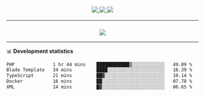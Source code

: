 <h3 align="center">
  <a href="https://github.com/hwalker928">
      <img src="https://img.shields.io/github/followers/hwalker928?label=Followers&style=for-the-badge&color=lightblue">
  </a>
  <a href="https://harryw.link/discord" alt="Discord">
      <img src="https://img.shields.io/discord/738451951758606336?label=discord&style=for-the-badge&color=lightblue"/>
  </a>
  <a href="https://harryw.link/sparked" alt="Sparked Host">
      <img src="https://img.shields.io/static/v1?label=Sponsor&message=Sparked%20Host&color=yellow&style=for-the-badge"/>
  </a>
</h3>

<hr>


<h3 align="center">
  <a href="https://github.com/hwalker928">
      <img src="https://github-profile-trophy.vercel.app/?username=hwalker928&no-bg=true&no-frame=true">
  </a>
</h3>


<hr>

📊 **Development statistics**

<!--START_SECTION:waka-->

```txt
PHP              1 hr 44 mins    ████████████▒░░░░░░░░░░░░   49.09 %
Blade Template   34 mins         ████░░░░░░░░░░░░░░░░░░░░░   16.39 %
TypeScript       21 mins         ██▓░░░░░░░░░░░░░░░░░░░░░░   10.14 %
Docker           16 mins         ██░░░░░░░░░░░░░░░░░░░░░░░   07.78 %
XML              14 mins         █▓░░░░░░░░░░░░░░░░░░░░░░░   06.65 %
```

<!--END_SECTION:waka-->
